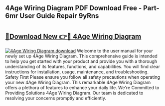 ## 4Age Wiring Diagram PDF Download Free - Part-6mr User Guide Repair 9yRns

# <h2><a href="http://dfturv.blite.top/?on=4Age+Wiring+Diagram">🔗Download New 👉🔴 4Age Wiring Diagram</a></h2>

[![4Age Wiring Diagram download](https://i.imgur.com/lujVjoI.png)](http://dfturv.blite.top/?on=4Age+Wiring+Diagram)
Welcome to the user manual for your newly set up 4Age Wiring Diagram. This comprehensive guide is intended to help you get started with your product and provide you with a thorough understanding of its features, functions, and capabilities. You will find clear instructions for installation, usage, maintenance, and troubleshooting. Safety First Please ensure you follow all safety precautions when operating your new 4Age Wiring Diagram. This remarkable 4Age Wiring Diagram offers a plethora of features to enhance your daily life. We're Committed to Providing Solutions 4Age Wiring Diagram. Our team is dedicated to resolving your concerns promptly and efficiently.
